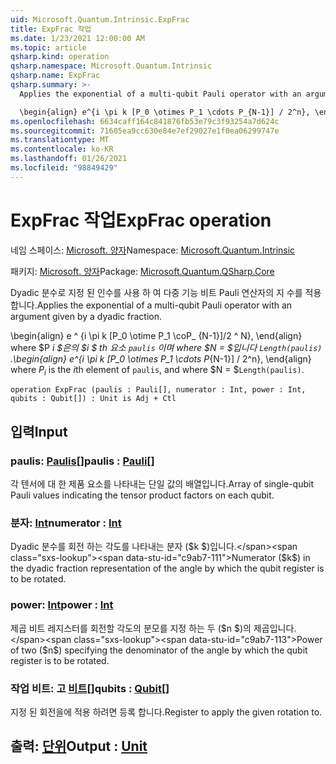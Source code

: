 ```yaml
---
uid: Microsoft.Quantum.Intrinsic.ExpFrac
title: ExpFrac 작업
ms.date: 1/23/2021 12:00:00 AM
ms.topic: article
qsharp.kind: operation
qsharp.namespace: Microsoft.Quantum.Intrinsic
qsharp.name: ExpFrac
qsharp.summary: >-
  Applies the exponential of a multi-qubit Pauli operator with an argument given by a dyadic fraction.

  \begin{align} e^{i \pi k [P_0 \otimes P_1 \cdots P_{N-1}] / 2^n}, \end{align} where $P_i$ is the $i$th element of `paulis`, and where $N = $`Length(paulis)`.
ms.openlocfilehash: 6634caff164c841876fb53e79c3f93254a7d624c
ms.sourcegitcommit: 71605ea9cc630e84e7ef29027e1f0ea06299747e
ms.translationtype: MT
ms.contentlocale: ko-KR
ms.lasthandoff: 01/26/2021
ms.locfileid: "98849429"
---
```

# <a name="expfrac-operation"></a><span data-ttu-id="c9ab7-102">ExpFrac 작업</span><span class="sxs-lookup"><span data-stu-id="c9ab7-102">ExpFrac operation</span></span>

<span data-ttu-id="c9ab7-103">네임 스페이스: [Microsoft. 양자](xref:Microsoft.Quantum.Intrinsic)</span><span class="sxs-lookup"><span data-stu-id="c9ab7-103">Namespace: [Microsoft.Quantum.Intrinsic](xref:Microsoft.Quantum.Intrinsic)</span></span>

<span data-ttu-id="c9ab7-104">패키지: [Microsoft. 양자](https://nuget.org/packages/Microsoft.Quantum.QSharp.Core)</span><span class="sxs-lookup"><span data-stu-id="c9ab7-104">Package: [Microsoft.Quantum.QSharp.Core](https://nuget.org/packages/Microsoft.Quantum.QSharp.Core)</span></span>


<span data-ttu-id="c9ab7-105">Dyadic 분수로 지정 된 인수를 사용 하 여 다중 기능 비트 Pauli 연산자의 지 수를 적용 합니다.</span><span class="sxs-lookup"><span data-stu-id="c9ab7-105">Applies the exponential of a multi-qubit Pauli operator with an argument given by a dyadic fraction.</span></span>

<span data-ttu-id="c9ab7-106">\begin{align} e ^ {i \pi k [P_0 \otime P_1 \coP_ {N-1}]/2 ^ N}, \end{align} where $P _i $은의 $i $ th 요소 `paulis` 이며 where $N = $입니다 `Length(paulis)` .</span><span class="sxs-lookup"><span data-stu-id="c9ab7-106">\begin{align} e^{i \pi k [P_0 \otimes P_1 \cdots P_{N-1}] / 2^n}, \end{align} where $P_i$ is the $i$th element of `paulis`, and where $N = $`Length(paulis)`.</span></span>

```qsharp
operation ExpFrac (paulis : Pauli[], numerator : Int, power : Int, qubits : Qubit[]) : Unit is Adj + Ctl
```


## <a name="input"></a><span data-ttu-id="c9ab7-107">입력</span><span class="sxs-lookup"><span data-stu-id="c9ab7-107">Input</span></span>

### <a name="paulis--pauli"></a><span data-ttu-id="c9ab7-108">paulis: [Paulis](xref:microsoft.quantum.lang-ref.pauli)[]</span><span class="sxs-lookup"><span data-stu-id="c9ab7-108">paulis : [Pauli](xref:microsoft.quantum.lang-ref.pauli)[]</span></span>

<span data-ttu-id="c9ab7-109">각 텐서에 대 한 제품 요소를 나타내는 단일 값의 배열입니다.</span><span class="sxs-lookup"><span data-stu-id="c9ab7-109">Array of single-qubit Pauli values indicating the tensor product factors on each qubit.</span></span>


### <a name="numerator--int"></a><span data-ttu-id="c9ab7-110">분자: [Int](xref:microsoft.quantum.lang-ref.int)</span><span class="sxs-lookup"><span data-stu-id="c9ab7-110">numerator : [Int](xref:microsoft.quantum.lang-ref.int)</span></span>

<span data-ttu-id="c9ab7-111">Dyadic 분수를 회전 하는 각도를 나타내는 분자 ($k $)입니다.</span><span class="sxs-lookup"><span data-stu-id="c9ab7-111">Numerator ($k$) in the dyadic fraction representation of the angle by which the qubit register is to be rotated.</span></span>


### <a name="power--int"></a><span data-ttu-id="c9ab7-112">power: [Int](xref:microsoft.quantum.lang-ref.int)</span><span class="sxs-lookup"><span data-stu-id="c9ab7-112">power : [Int](xref:microsoft.quantum.lang-ref.int)</span></span>

<span data-ttu-id="c9ab7-113">제곱 비트 레지스터를 회전할 각도의 분모를 지정 하는 두 ($n $)의 제곱입니다.</span><span class="sxs-lookup"><span data-stu-id="c9ab7-113">Power of two ($n$) specifying the denominator of the angle by which the qubit register is to be rotated.</span></span>


### <a name="qubits--qubit"></a><span data-ttu-id="c9ab7-114">작업 비트: 고 [비트](xref:microsoft.quantum.lang-ref.qubit)[]</span><span class="sxs-lookup"><span data-stu-id="c9ab7-114">qubits : [Qubit](xref:microsoft.quantum.lang-ref.qubit)[]</span></span>

<span data-ttu-id="c9ab7-115">지정 된 회전을에 적용 하려면 등록 합니다.</span><span class="sxs-lookup"><span data-stu-id="c9ab7-115">Register to apply the given rotation to.</span></span>



## <a name="output--unit"></a><span data-ttu-id="c9ab7-116">출력: [단위](xref:microsoft.quantum.lang-ref.unit)</span><span class="sxs-lookup"><span data-stu-id="c9ab7-116">Output : [Unit](xref:microsoft.quantum.lang-ref.unit)</span></span>

